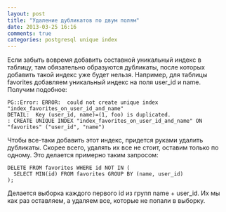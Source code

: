 ```yaml
---
layout: post
title: "Удаление дубликатов по двум полям"
date: 2013-03-25 16:16
comments: true
categories: postgresql unique index
---
```


Если забыть вовремя добавить составной уникальный индекс в таблицу, там обязательно образуются дубликаты, после которых добавить такой индекс уже будет нельзя. Например, для таблицы favorites добавляем уникальный индекс на поля user_id и name. Получим подобное:

    PG::Error: ERROR:  could not create unique index "index_favorites_on_user_id_and_name"
    DETAIL:  Key (user_id, name)=(1, foo) is duplicated.
    : CREATE UNIQUE INDEX "index_favorites_on_user_id_and_name" ON "favorites" ("user_id", "name")

Чтобы все-таки добавить этот индекс, придется руками удалить дубликаты. Скорее всего, удалять их все не стоит, оставим только по одному. Это делается примерно таким запросом:

    DELETE FROM favorites WHERE id NOT IN (
      SELECT MIN(id) FROM favorites GROUP BY (name, user_id)
    );

Делается выборка каждого первого id из групп name + user_id. Их мы как раз оставляем, а удаляем все, которые не попали в выборку.